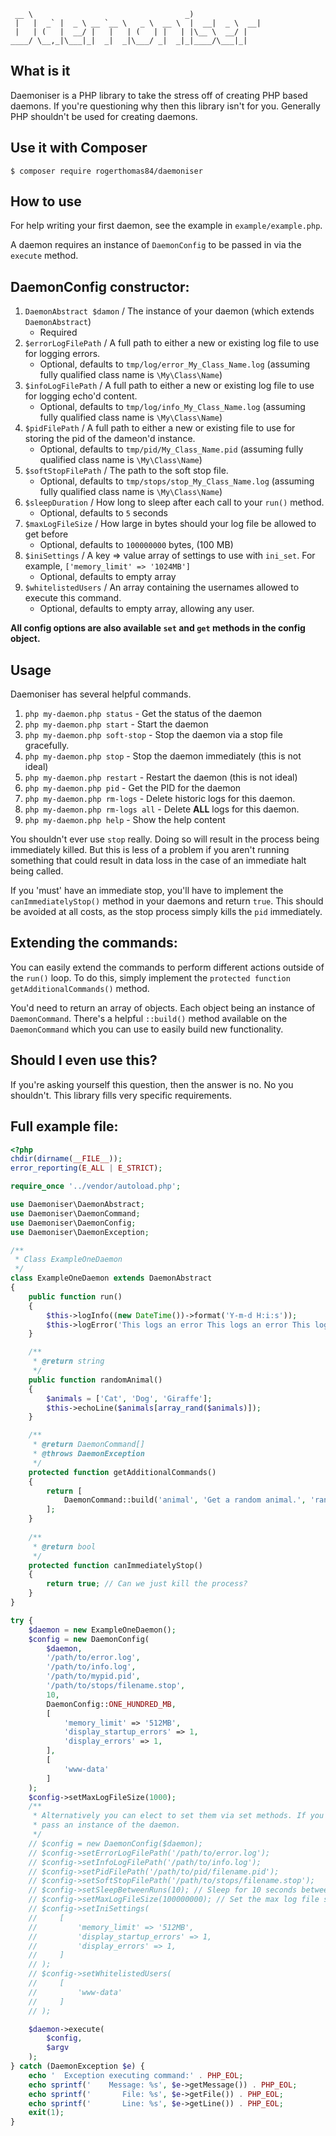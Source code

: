 ```
 __ \                                  _)
 |   |  _` |  _ \ __ `__ \   _ \  __ \  |  __|  _ \  __|
 |   | (   |  __/ |   |   | (   | |   | |\__ \  __/ |
____/ \__,_|\___|_|  _|  _|\___/ _|  _|_|____/\___|_|
```

What is it
----------

Daemoniser is a PHP library to take the stress off of creating PHP based daemons. If you're questioning why then this
library isn't for you. Generally PHP shouldn't be used for creating daemons.

Use it with Composer
--------------------

`$ composer require rogerthomas84/daemoniser`

How to use
-------

For help writing your first daemon, see the example in `example/example.php`.

A daemon requires an instance of `DaemonConfig` to be passed in via the `execute` method.

DaemonConfig constructor:
-------------------------------

1) `DaemonAbstract $damon` / The instance of your daemon (which extends `DaemonAbstract`)
    * Required
2) `$errorLogFilePath` / A full path to either a new or existing log file to use for logging errors.
    * Optional, defaults to `tmp/log/error_My_Class_Name.log` (assuming fully qualified class name is `\My\Class\Name`)
3) `$infoLogFilePath` / A full path to either a new or existing log file to use for logging echo'd content.
    * Optional, defaults to `tmp/log/info_My_Class_Name.log` (assuming fully qualified class name is `\My\Class\Name`)
4) `$pidFilePath` / A full path to either a new or existing file to use for storing the pid of the dameon'd instance.
    * Optional, defaults to `tmp/pid/My_Class_Name.pid` (assuming fully qualified class name is `\My\Class\Name`)
5) `$softStopFilePath` / The path to the soft stop file.
    * Optional, defaults to `tmp/stops/stop_My_Class_Name.log` (assuming fully qualified class name is `\My\Class\Name`)
6) `$sleepDuration` / How long to sleep after each call to your `run()` method.
    * Optional, defaults to `5` seconds
7) `$maxLogFileSize` / How large in bytes should your log file be allowed to get before
    * Optional, defaults to `100000000` bytes, (100 MB)
8) `$iniSettings` / A key => value array of settings to use with `ini_set`. For example, `['memory_limit' => '1024MB']`
    * Optional, defaults to empty array
8) `$whitelistedUsers` / An array containing the usernames allowed to execute this command.
    * Optional, defaults to empty array, allowing any user.

**All config options are also available `set` and `get` methods in the config object.**

Usage
-----

Daemoniser has several helpful commands.

1) `php my-daemon.php status` - Get the status of the daemon
2) `php my-daemon.php start` - Start the daemon
3) `php my-daemon.php soft-stop` - Stop the daemon via a stop file gracefully.
4) `php my-daemon.php stop` - Stop the daemon immediately (this is not ideal)
5) `php my-daemon.php restart` - Restart the daemon (this is not ideal)
6) `php my-daemon.php pid` - Get the PID for the daemon
7) `php my-daemon.php rm-logs` - Delete historic logs for this daemon.
8) `php my-daemon.php rm-logs all` - Delete **ALL** logs for this daemon.
9) `php my-daemon.php help` - Show the help content

You shouldn't ever use `stop` really. Doing so will result in the process being immediately killed. But this is less
of a problem if you aren't running something that could result in data loss in the case of an immediate halt being
called.

If you 'must' have an immediate stop, you'll have to implement the `canImmediatelyStop()` method in your daemons
and return `true`. This should be avoided at all costs, as the stop process simply kills the `pid` immediately.

Extending the commands:
-----------------------

You can easily extend the commands to perform different actions outside of the `run()` loop. To do this, simply
implement the `protected function getAdditionalCommands()` method.

You'd need to return an array of objects. Each object being an instance of `DaemonCommand`. There's a helpful
`::build()` method available on the `DaemonCommand` which you can use to easily build new functionality.


Should I even use this?
-----------------------

If you're asking yourself this question, then the answer is no. No you shouldn't. This library fills very specific
requirements.

Full example file:
------------------

```php
<?php
chdir(dirname(__FILE__));
error_reporting(E_ALL | E_STRICT);

require_once '../vendor/autoload.php';

use Daemoniser\DaemonAbstract;
use Daemoniser\DaemonCommand;
use Daemoniser\DaemonConfig;
use Daemoniser\DaemonException;

/**
 * Class ExampleOneDaemon
 */
class ExampleOneDaemon extends DaemonAbstract
{
    public function run()
    {
        $this->logInfo((new DateTime())->format('Y-m-d H:i:s'));
        $this->logError('This logs an error This logs an error This logs an error This logs an error This logs an error This logs an error ');
    }

    /**
     * @return string
     */
    public function randomAnimal()
    {
        $animals = ['Cat', 'Dog', 'Giraffe'];
        $this->echoLine($animals[array_rand($animals)]);
    }

    /**
     * @return DaemonCommand[]
     * @throws DaemonException
     */
    protected function getAdditionalCommands()
    {
        return [
            DaemonCommand::build('animal', 'Get a random animal.', 'randomAnimal')
        ];
    }
    
    /**
     * @return bool
     */
    protected function canImmediatelyStop()
    {
        return true; // Can we just kill the process?
    }
}

try {
    $daemon = new ExampleOneDaemon();
    $config = new DaemonConfig(
        $daemon,
        '/path/to/error.log',
        '/path/to/info.log',
        '/path/to/mypid.pid',
        '/path/to/stops/filename.stop',
        10,
        DaemonConfig::ONE_HUNDRED_MB,
        [
            'memory_limit' => '512MB',
            'display_startup_errors' => 1,
            'display_errors' => 1,
        ],
        [
            'www-data'
        ]
    );
    $config->setMaxLogFileSize(1000);
    /**
     * Alternatively you can elect to set them via set methods. If you chose this route, you only need to explicitely
     * pass an instance of the daemon.
     */
    // $config = new DaemonConfig($daemon);
    // $config->setErrorLogFilePath('/path/to/error.log');
    // $config->setInfoLogFilePath('/path/to/info.log');
    // $config->setPidFilePath('/path/to/pid/filename.pid');
    // $config->setSoftStopFilePath('/path/to/stops/filename.stop');
    // $config->setSleepBetweenRuns(10); // Sleep for 10 seconds between calls to `run()`
    // $config->setMaxLogFileSize(100000000); // Set the max log file size to 2,000,000 bytes before being rotated
    // $config->setIniSettings(
    //     [
    //         'memory_limit' => '512MB',
    //         'display_startup_errors' => 1,
    //         'display_errors' => 1,
    //     ]
    // );
    // $config->setWhitelistedUsers(
    //     [
    //         'www-data'
    //     ]
    // );

    $daemon->execute(
        $config,
        $argv
    );
} catch (DaemonException $e) {
    echo '  Exception executing command:' . PHP_EOL;
    echo sprintf('    Message: %s', $e->getMessage()) . PHP_EOL;
    echo sprintf('       File: %s', $e->getFile()) . PHP_EOL;
    echo sprintf('       Line: %s', $e->getLine()) . PHP_EOL;
    exit(1);
}

```